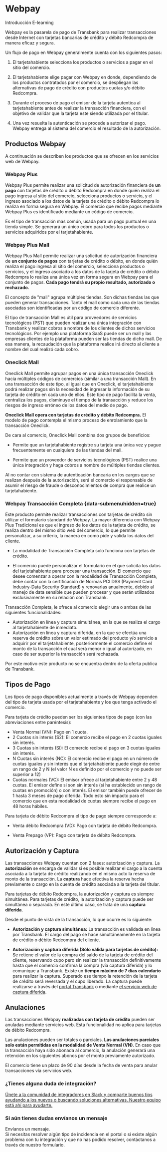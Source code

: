 # Webpay

<div class="pos-title-nav">
  <div class="video" data-toggle="modal" data-src="/public/resourse/mooc/webpay/menu/index.html" data-target="#ModalCenterData">Introducción E-learning <i class="op-link"></i></div>
</div>

Webpay es la pasarela de pago de Transbank para realizar transacciones desde Internet con tarjetas bancarias de crédito y débito Redcompra de manera eficaz y segura.

Un flujo de pago en Webpay generalmente cuenta con los siguientes pasos:

1. El tarjetahabiente selecciona los productos o servicios a pagar en el sitio del comercio.

2. El tarjetahabiente elige pagar con Webpay en donde, dependiendo de los productos contratados por el comercio, se despliegan las alternativas de pago de crédito con productos cuotas y/o débito Redcompra.

3. Durante el proceso de pago el emisor de la tarjeta autentica al tarjetahabiente antes de realizar la transacción financiera, con el objetivo de validar que la tarjeta este siendo utilizada por el titular.

4. Una vez resuelta la autenticación se procede a autorizar el pago. Webpay entrega al sistema del comercio el resultado de la autorización.

## Productos Webpay

A continuación se describen los productos que se ofrecen en los servicios web de Webpay.

### Webpay Plus

<div class="pos-title-nav">
  <div tbk-link='/documentacion/webpay#webpay-plus' tbk-link-name='Documentación'></div>
  <div tbk-link='/referencia/webpay#webpay-plus-normal' tbk-link-name='Referencia Api'></div>
  <div tbk-link='/plugin/webpay' tbk-link-name='Plugins'></div>
</div>

Webpay Plus permite realizar una solicitud de autorización financiera de **un pago** con tarjetas de crédito o débito Redcompra en donde quién realiza el pago ingresa al sitio del comercio, selecciona productos o servicio, y el ingreso asociado a los datos de la tarjeta de crédito o débito Redcompra lo realiza en forma segura en Webpay. El comercio que recibe pagos mediante Webpay Plus es identificado mediante un código de comercio.

Es el tipo de transacción mas común, usada para un pago puntual en una tienda simple. Se generará un único cobro para todos los productos o servicios adquiridos por el tarjetahabiente.

### Webpay Plus Mall

<div class="pos-title-nav">
  <div tbk-link='/referencia/webpay#webpay-plus-mall' tbk-link-name='Referencia Api'></div>
</div>

Webpay Plus Mall permite realizar una solicitud de autorización financiera de **un conjunto de pagos** con tarjetas de crédito o débito, en donde quién realiza el pago ingresa al sitio del comercio, selecciona productos o servicios, y el ingreso asociado a los datos de la tarjeta de crédito o débito Redcompra lo realiza una única vez en forma segura en Webpay para el conjunto de pagos. **Cada pago tendrá su propio resultado, autorizado o rechazado.**

El concepto de "mall" agrupa múltiples tiendas. Son dichas tiendas las que pueden generar transacciones. Tanto el mall como cada una de las tiendas asociadas son identificadas por un código de comercio diferente.

El tipo de transacción Mall es útil para proveedores de servicios tecnológicos (PST) que pueden realizar una única integración con Transbank y realizar cobros a nombre de los clientes de dichos servicios tecnológicos. Por ejemplo una plataforma SaaS puede ser un mall y las empresas clientes de la plataforma pueden ser las tiendas de dicho mall. De esa manera, la recaudación que la plataforma realice irá directo al cliente a nombre del cual realizó cada cobro.

### Oneclick Mall

<div class="pos-title-nav">
  <div tbk-link='/referencia/webpay#oneclick-mall' tbk-link-name='Referencia Api'></div>
</div>

Oneclick Mall permite agrupar pagos en una única transacción Oneclick hacia múltiples códigos de comercios (similar a una transacción Mall). En una transacción de este tipo, al igual que en Oneclick, el tarjetahabiente podrá realizar pagos sin la necesidad de ingresar la información de su tarjeta de crédito en cada uno de ellos. Este tipo de pago facilita la venta, centraliza los pagos, disminuye el tiempo de la transacción y reduce los riesgos de ingreso erróneo de los datos del medio de pago.

**Oneclick Mall opera con tarjetas de crédito y débito Redcompra.** El modelo de pago contempla el mismo proceso de enrolamiento que la transacción Oneclick.

De cara al comercio, Oneclick Mall combina dos grupos de beneficios:

* Permite que un tarjetahabiente registre su tarjeta una única vez y pague frecuentemente en cualquiera de las tiendas del mall.

* Permite que un proveedor de servicios tecnológicos (PST) realice una única integración y haga cobros a nombre de múltiples tiendas clientes.

Al no contar con sistema de autenticación bancaria en los cargos que se realizan después de la autorización, será el comercio el responsable de asumir el riesgo de fraude o desconocimientos de compra que realice un tarjetahabiente.

### Webpay Transacción Completa {data-submenuhidden=true}

<div class="pos-title-nav">
  <div tbk-link='/referencia/webpay#webpay-transaccion-completa' tbk-link-name='Referencia Api'></div>
</div>

Este producto permite realizar transacciones con tarjetas de crédito sin utilizar el formulario standard de Webpay. La mayor diferencia con Webpay Plus Tradicional es que el ingreso de los datos de la tarjeta de crédito, se realiza dentro del mismo sitio web del comercio, lo que permite personalizar, a su criterio, la manera en como pide y valida los datos del cliente.

* La modalidad de Transacción Completa solo funciona con tarjetas de crédito.

* El comercio puede personalizar el formulario en el que solicita los datos del tarjetahabiente para procesar una transacción.
El comercio que desee comenzar a operar con la modalidad de Transacción Completa, debe contar con la certificación de Normas PCI DSS (Payment Card Industry-Data Security Standard) y renovarlas anualmente, debido al manejo de data sensible que pueden procesar y que serán utilizados exclusivamente en su relación con Transbank.

Transacción Completa, le ofrece al comercio elegir una o ambas de las siguientes funcionalidades:

* Autorización en línea y captura simultánea, en la que se realiza el cargo al tarjetahabiente de inmediato.
* Autorización en línea y captura diferida, en la que se efectúa una reserva de crédito sobre un valor estimado del producto y/o servicio a adquirir por el tarjetahabiente, posteriormente el comercio define el monto de la transacción el cual será menor o igual al autorizado, en caso de ser superior la transacción será rechazada.

Por este motivo este producto no se encuentra dentro de la oferta publica de Transbank.

## Tipos de Pago

Los tipos de pago disponibles actualmente a través de Webpay dependen del tipo de tarjeta usada por el tarjetahabiente y los que tenga activado el comercio.

Para tarjeta de crédito pueden ser los siguientes tipos de pago (con las abreviaciones entre paréntesis):

* Venta Normal (VN): Pago en 1 cuota.
* 2 Cuotas sin interés (S2): El comercio recibe el pago en 2 cuotas iguales sin interés.
* 3 Cuotas sin interés (SI): El comercio recibe el pago en 3 cuotas iguales sin interés.
* N Cuotas sin interés (NC): El comercio recibe el pago en un número de cuotas iguales y sin interés que el tarjetahabiente puede elegir de entre un rango de 2 y N (el valor N es definido por el comercio y no puede ser superior a 12)
* Cuotas normales (VC): El emisor ofrece al tarjetahabiente entre 2 y 48 cuotas. El emisor define si son sin interés (si ha establecido un rango de cuotas en promoción) o con interés. El emisor también puede ofrecer de 1 hasta 3 meses de pago diferida. Todo esto sin impacto para el comercio que en esta modalidad de cuotas siempre recibe el pago en 48 horas hábiles.

Para tarjeta de débito Redcompra el tipo de pago siempre corresponde a:

* Venta débito Redcompra (VD): Pago con tarjeta de débito Redcompra.

* Venta Prepago (VP): Pago con tarjeta de débito Redcompra.

## Autorización y Captura

<div class="pos-title-nav">
  <div tbk-link='/referencia/webpay#captura-diferida-webpay-plus' tbk-link-name='Referencia Api'></div>
</div>

Las transacciones Webpay cuentan con 2 fases: autorización y captura. La **autorización** se encarga de validar si es posible realizar el cargo a la cuenta asociada a la tarjeta de crédito realizando en el mismo acto la reserva de monto de la transacción. La **captura** hace efectiva la reserva hecha previamente o cargo en la cuenta de crédito asociada a la tarjeta del titular.

Para tarjetas de débito Redcompra, la autorización y captura es siempre simultánea. Para tarjetas de crédito, la autorización y captura puede ser simultánea o separada. En este último caso, se trata de una **captura diferida**.

Desde el punto de vista de la transacción, lo que ocurre es lo siguiente:

* **Autorización y captura simultánea:** La transacción es validada en línea por Transbank. El cargo del pago se hace simultáneamente en la tarjeta de crédito o débito Redcompra del cliente.

* **Autorización y captura diferida (Sólo válida para tarjetas de crédito):** Se retiene el valor de la compra del saldo de la tarjeta de crédito del cliente, reservando cupo pero sin realizar la transacción  definitivamente hasta que el comercio confirma la compra (vía captura diferida) y lo comunique a Transbank. Existe un **tiempo máximo de 7 días calendario** para realizar la captura. Superado ese tiempo la retención de la tarjeta de crédito será reversada y el cupo liberado. La captura puede realizarse a través del [portal Transbank](https://www.transbank.cl/web/login) o mediante [el servicio web de captura diferida](/referencia/webpay-soap#captura-diferida-webpay-plus).

## Anulaciones

<div class="pos-title-nav">
  <div tbk-link='/referencia/webpay#anulacion-webpay-plus' tbk-link-name='Referencia Api'></div>
</div>

Las transacciones Webpay **realizadas con tarjeta de crédito** pueden ser anuladas mediante servicios web. Esta funcionalidad no aplica para tarjetas de débito Redcompra.

Las anulaciones pueden ser totales o parciales. **Las anulaciones parciales solo están permitidas en la modalidad de Venta Normal (VN)**. En caso que la transacción haya sido abonada al comercio, la anulación generará una retención en los siguientes abonos por el monto previamente autorizado.

El comercio tiene un plazo de 90 días desde la fecha de venta para anular transacciones vía servicios web.

<div class="container slate">
  <div class='slate-after-footer'>
    <div class='row d-flex align-items-stretch'>
      <div class='col-12 col-lg-6'>
        <h3 class='toc-ignore fo-size-22 text-center'>¿Tienes alguna duda de integración?</h3>
        <a href='https://join-transbankdevelopers-slack.herokuapp.com/' target='_blank'>
          <div class='td_block_gray'>
            <img src="https://p9.zdassets.com/hc/theme_assets/138842/200037786/logo.png" alt="" >
            <div class='td_pa-txt'>
              Únete a la comunidad de integradores en Slack y comparte buenos tips ayudando a los nuevos o buscando soluciones alternativas. Nuestro equipo está ahí para ayudarte.
            </div>
          </div>
        </a>
      </div>
      <div class='mt-3 mt-lg-0 col-12 col-lg-6'>
        <h3 class='toc-ignore fo-size-22 text-center'>Si aún tienes dudas envíanos un mensaje</h3>
        <a class="pointer magenta" data-toggle='modal' data-target='#modalContactForm'>
          <div class='td_block_gray'>
            <div class="fo-size-20 text-center sub-title_bloq"><i class="fas fa-envelope"></i> Envíanos un mensaje.</div>
            <div class='td_pa-txt'>
              Si necesitas resolver algún tipo de incidencia en el portal o si existe algún problema con tu integración y  que no has podido resolver, contáctanos a través de nuestro formulario.
            </div>
          </div>
        </a>
      </div>
    </div>
  </div>
</div>

